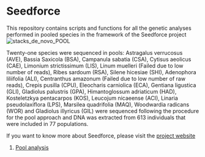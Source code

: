 # Seedforce
This repository contains scripts and functions for all the genetic analyses performed in pooled species in the framework of the Seedforce project
![stacks_de_novo_POOL](https://github.com/user-attachments/assets/b14813f0-f510-4288-956d-cdfc617cfcbc)

Twenty-one species were sequenced in pools: Astragalus verrucosus (AVE), Bassia Saxicola (BSA), Campanula sabatia (CSA), Cytisus aeolicus (CAE), Limonium strictissimum (LIS), Linum muelleri (Failed due to low number of reads), Ribes sardoum (RSA), Silene hicesiae (SHI), Adenophora liliifolia (ALI), Centranthus amazonum (Failed due to low number of raw reads), Crepis pusilla (CPU), Eleocharis carniolica (ECA), Gentiana ligustica (GLI), Gladiolus palustris (GPA), Himantoglossum adriaticum (HAD), Kosteletzkya pentacarpos (KOS), Leucojum nicaeense (ACI), Linaria pseudolaxiflora (LPS), Marsilea quadrifolia (MAQ), Woodwardia radicans (WOR) and Gladiolus illyricus (GIL) were sequenced following the procedure for the pool approach and DNA was extracted from 613 individuals that were included in 77 populations.


If you want to know more about Seedforce, please visit the [project website](https://lifeseedforce.eu/) 


1. [Pool analysis](Pool_analysis)


